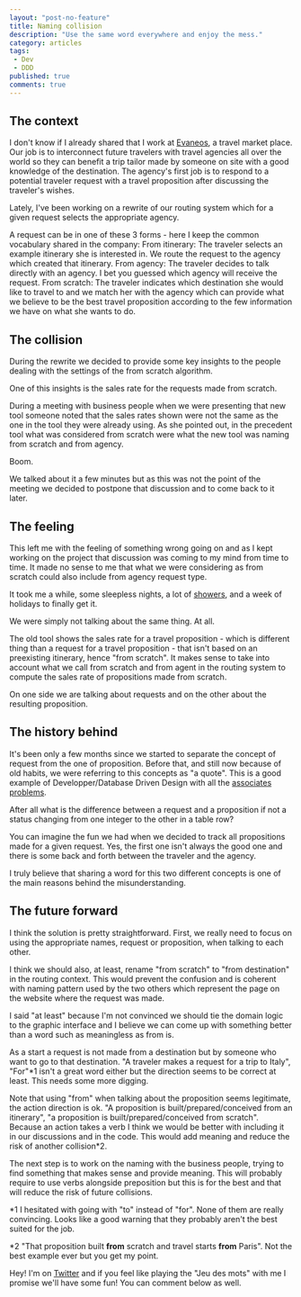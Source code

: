 ```yaml
---
layout: "post-no-feature"
title: Naming collision
description: "Use the same word everywhere and enjoy the mess."
category: articles
tags:
 - Dev
 - DDD
published: true
comments: true
---
```


## The context
I don't know if I already shared that I work at [Evaneos](https://www.evaneos.fr), a travel market place. Our job is to interconnect future travelers with travel agencies all over the world so they can benefit a trip tailor made by someone on site with a good knowledge of the destination. The agency's first job is to respond to a potential traveler request with a travel proposition after discussing the traveler's wishes.

Lately, I've been working on a rewrite of our routing system which for a given request selects the appropriate agency.

A request can be in one of these 3 forms - here I keep the common vocabulary shared in the company:
From itinerary: The traveler selects an example itinerary she is interested in. We route the request to the agency which created that itinerary.
From agency: The traveler decides to talk directly with an agency. I bet you guessed which agency will receive the request.
From scratch: The traveler indicates which destination she would like to travel to and we match her with the agency which can provide what we believe to be the best travel proposition according to the few information we have on what she wants to do.

## The collision
During the rewrite we decided to provide some key insights to the people dealing with the settings of the from scratch algorithm.

One of this insights is the sales rate for the requests made from scratch.

During a meeting with business people when we were presenting that new tool someone noted that the sales rates shown were not the same as the one in the tool they were already using. As she pointed out, in the precedent tool what was considered from scratch were what the new tool was naming from scratch and from agency.

Boom.

We talked about it a few minutes but as this was not the point of the meeting we decided to postpone that discussion and to come back to it later.

## The feeling
This left me with the feeling of something wrong going on and as I kept working on the project that discussion was coming to my mind from time to time.
It made no sense to me that what we were considering as from scratch could also include from agency request type.

It took me a while, some sleepless nights, a lot of [showers](https://twitter.com/giorgiosironi/status/752091661795229700), and a week of holidays to finally get it.

We were simply not talking about the same thing. At all.

The old tool shows the sales rate for a travel proposition - which is different thing than a request for a travel proposition - that isn't based on an preexisting itinerary, hence "from scratch".
It makes sense to take into account what we call from scratch and from agent in the routing system to compute the sales rate of propositions made from scratch.

On one side we are talking about requests and on the other  about the resulting proposition.

## The history behind
It's been only a few months since we started to separate the concept of request from the one of proposition. Before that, and still now because of old habits, we were referring to this concepts as "a quote". This is a good example of Developper/Database Driven Design with all the [associates problems](https://twitter.com/cyriux/status/857877532779139072).

After all what is the difference between a request and a proposition if not a status changing from one integer to the other in a table row?

You can imagine the fun we had when we decided to track all propositions made for a given request. Yes, the first one isn't always the good one and there is some back and forth between the traveler and the agency.

I truly believe that sharing a word for this two different concepts is one of the main reasons behind the misunderstanding.

## The future forward
I think the solution is pretty straightforward. First, we really need to focus on using the appropriate names, request or proposition, when talking to each other.

I think we should also, at least, rename "from scratch" to "from destination" in the routing context. This would prevent the confusion and is coherent with naming pattern used by the two others which represent the page on the website where the request was made.

I said "at least" because I'm not convinced we should tie the domain logic to the graphic interface and I believe we can come up with something better than a word such as meaningless as from is.

As a start a request is not made from a destination but by someone who want to go to that destination. "A traveler makes a request for a trip to Italy", "For"*1 isn't a great word either but the direction seems to be correct at least. This needs some more digging.

Note that using "from" when talking about the proposition seems legitimate, the action direction is ok. "A proposition is built/prepared/conceived from an itinerary", "a proposition is built/prepared/conceived from scratch". Because an action takes a verb I think we would be better with including it in our discussions and in the code. This would add meaning and reduce the risk of another collision*2.

The next step is to work on the naming with the business people, trying to find something that makes sense and provide meaning. This will probably require to use verbs alongside preposition but this is for the best and that will reduce the risk of future collisions.

*1 I hesitated with going with "to" instead of "for". None of them are really convincing. Looks like a good warning that they probably aren't the best suited for the job.

*2 "That proposition built **from** scratch and travel starts **from** Paris". Not the best example ever but you get my point.

Hey! I'm on [Twitter](https://twitter.com/selrahcd) and if you feel like playing the "Jeu des mots" with me I promise we'll have some fun! You can comment below as well.
